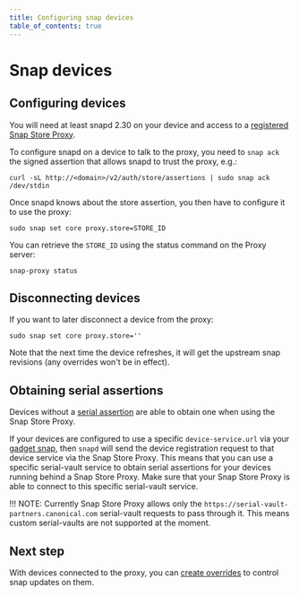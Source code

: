 ```yaml
---
title: Configuring snap devices
table_of_contents: true
---
```


# Snap devices

## Configuring devices

You will need at least snapd 2.30 on your device and access to a
 [registered Snap Store Proxy](register.html).

To configure snapd on a device to talk to the proxy, you need to `snap
ack` the signed assertion that allows snapd to trust the proxy, e.g.:

    curl -sL http://<domain>/v2/auth/store/assertions | sudo snap ack /dev/stdin

Once snapd knows about the store assertion, you then have to configure it to use the proxy:

    sudo snap set core proxy.store=STORE_ID

You can retrieve the `STORE_ID` using the status command on the Proxy server:

    snap-proxy status

## Disconnecting devices

If you want to later disconnect a device from the proxy:

    sudo snap set core proxy.store=''

Note that the next time the device refreshes, it will get the upstream
snap revisions (any overrides won't be in effect).

## Obtaining serial assertions

Devices without a
[serial assertion](https://docs.ubuntu.com/core/en/reference/assertions/serial)
are able to obtain one when using the Snap Store Proxy.

If your devices are configured to use a specific `device-service.url` via your
[gadget snap](https://snapcraft.io/docs/gadget-snap), then `snapd` will send the
device registration request to that device service via the Snap Store Proxy.
This means that you can use a specific serial-vault service to obtain serial
assertions for your devices running behind a Snap Store Proxy. Make sure that
your Snap Store Proxy is able to connect to this specific serial-vault service.

!!! NOTE:
    Currently Snap Store Proxy allows only the
    `https://serial-vault-partners.canonical.com`
    serial-vault requests to pass through it.
    This means custom serial-vaults are not supported at the moment.

## Next step

With devices connected to the proxy, you can [create
overrides](overrides.md) to control snap updates on them.
